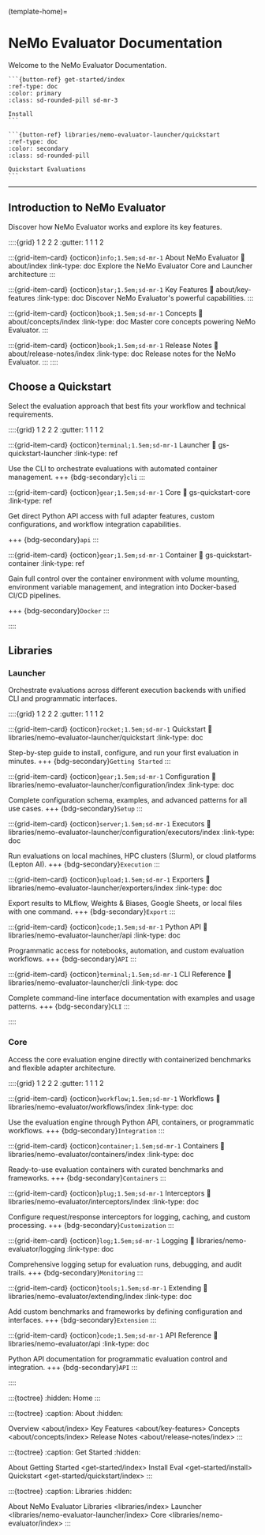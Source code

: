 (template-home)=

# NeMo Evaluator Documentation

Welcome to the NeMo Evaluator Documentation.

````{div} sd-d-flex-row
```{button-ref} get-started/index
:ref-type: doc
:color: primary
:class: sd-rounded-pill sd-mr-3

Install
```

```{button-ref} libraries/nemo-evaluator-launcher/quickstart
:ref-type: doc
:color: secondary
:class: sd-rounded-pill

Quickstart Evaluations
```
````

---

## Introduction to NeMo Evaluator

Discover how NeMo Evaluator works and explore its key features.

::::{grid} 1 2 2 2
:gutter: 1 1 1 2

:::{grid-item-card} {octicon}`info;1.5em;sd-mr-1` About NeMo Evaluator
:link: about/index
:link-type: doc
Explore the NeMo Evaluator Core and Launcher architecture
:::

:::{grid-item-card} {octicon}`star;1.5em;sd-mr-1` Key Features
:link: about/key-features
:link-type: doc
Discover NeMo Evaluator's powerful capabilities.
:::

:::{grid-item-card} {octicon}`book;1.5em;sd-mr-1` Concepts
:link: about/concepts/index
:link-type: doc
Master core concepts powering NeMo Evaluator.
:::

:::{grid-item-card} {octicon}`book;1.5em;sd-mr-1` Release Notes
:link: about/release-notes/index
:link-type: doc
Release notes for the NeMo Evaluator.
:::
::::

## Choose a Quickstart

Select the evaluation approach that best fits your workflow and technical requirements.

::::{grid} 1 2 2 2
:gutter: 1 1 1 2

:::{grid-item-card} {octicon}`terminal;1.5em;sd-mr-1` Launcher
:link: gs-quickstart-launcher
:link-type: ref

Use the CLI to orchestrate evaluations with automated container management.
+++
{bdg-secondary}`cli`
:::

:::{grid-item-card} {octicon}`gear;1.5em;sd-mr-1` Core
:link: gs-quickstart-core
:link-type: ref

Get direct Python API access with full adapter features, custom configurations, and workflow integration capabilities.

+++
{bdg-secondary}`api`
:::

:::{grid-item-card} {octicon}`gear;1.5em;sd-mr-1` Container
:link: gs-quickstart-container
:link-type: ref

Gain full control over the container environment with volume mounting, environment variable management, and integration into Docker-based CI/CD pipelines.

+++
{bdg-secondary}`Docker`
:::

::::

<!-- ## Evaluation Workflows

Explore different evaluation methodologies tailored to specific model capabilities and use cases.

::::{grid} 1 2 2 2
:gutter: 1 1 1 2

:::{grid-item-card} {octicon}`pencil;1.5em;sd-mr-1` Text Generation
:link: text-gen
:link-type: ref
Evaluate models through natural language generation for academic benchmarks, reasoning tasks, and general knowledge assessment.

:::

:::{grid-item-card} {octicon}`graph;1.5em;sd-mr-1` Log-Probability
:link: log-probability
:link-type: ref
Assess model confidence and uncertainty using log-probabilities for multiple-choice scenarios without text generation.

:::

:::{grid-item-card} {octicon}`code;1.5em;sd-mr-1` Code Generation
:link: code-generation
:link-type: ref
Evaluate programming capabilities through code generation, completion, and Algorithmic Problem Solving.

:::

:::{grid-item-card} {octicon}`shield;1.5em;sd-mr-1` Safety & Security
:link: safety-security
:link-type: ref
Test AI safety, alignment, and security vulnerabilities using specialized safety harnesses and probing techniques.

:::

:::{grid-item-card} {octicon}`tools;1.5em;sd-mr-1` Function Calling
:link: function-calling
:link-type: ref
Assess tool use capabilities, API calling accuracy, and structured output generation for agent-like behaviors.

:::

:::: -->

<!-- ## Model Deployment

Choose your deployment strategy based on your infrastructure needs and operational preferences.

::::{grid} 1 2 2 2
:gutter: 1 1 1 2

:::{grid-item-card} {octicon}`rocket;1.5em;sd-mr-1` Launcher-Orchestrated
:link: launcher-orchestrated-deployment
:link-type: ref
Let the launcher handle model deployment and evaluation orchestration automatically. Recommended for most users.
:::

:::{grid-item-card} {octicon}`server;1.5em;sd-mr-1` Bring-Your-Own-Endpoint
:link: bring-your-own-endpoint
:link-type: ref
Deploy and manage model serving yourself, then point NeMo Evaluator to your endpoint for full infrastructure control.
:::

:::: -->

<!-- ### Evaluation Adapters

Customize model behavior during evaluation with interceptors for preprocessing, post-processing, and response modification.

::::{grid} 1 2 2 2
:gutter: 1 1 1 2

:::{grid-item-card} Usage
:link: adapters-usage
:link-type: ref
Learn how to enable adapters and pass `AdapterConfig` to `evaluate`.
:::

:::{grid-item-card} Reasoning Cleanup
:link: adapters-recipe-reasoning
:link-type: ref
Strip intermediate reasoning tokens before scoring.
:::

:::{grid-item-card} Custom System Prompt (Chat)
:link: adapters-recipe-system-prompt
:link-type: ref
Enforce a standard system prompt for chat endpoints.
:::

:::{grid-item-card} Request Parameter Modification
:link: adapters-recipe-response-shaping
:link-type: ref
Standardize request parameters across endpoint providers.
:::

:::{grid-item-card} Logging Caps
:link: adapters-recipe-logging
:link-type: ref
Control logging volume for requests and responses.
:::

:::{grid-item-card} Configuration
:link: adapters-configuration
:link-type: ref
View available `AdapterConfig` options and defaults.
:::

:::: -->

## Libraries

### Launcher

Orchestrate evaluations across different execution backends with unified CLI and programmatic interfaces.

::::{grid} 1 2 2 2
:gutter: 1 1 1 2

:::{grid-item-card} {octicon}`rocket;1.5em;sd-mr-1` Quickstart
:link: libraries/nemo-evaluator-launcher/quickstart
:link-type: doc

Step-by-step guide to install, configure, and run your first evaluation in minutes.
+++
{bdg-secondary}`Getting Started`
:::

:::{grid-item-card} {octicon}`gear;1.5em;sd-mr-1` Configuration
:link: libraries/nemo-evaluator-launcher/configuration/index
:link-type: doc

Complete configuration schema, examples, and advanced patterns for all use cases.
+++
{bdg-secondary}`Setup`
:::

:::{grid-item-card} {octicon}`server;1.5em;sd-mr-1` Executors
:link: libraries/nemo-evaluator-launcher/configuration/executors/index
:link-type: doc

Run evaluations on local machines, HPC clusters (Slurm), or cloud platforms (Lepton AI).
+++
{bdg-secondary}`Execution`
:::

:::{grid-item-card} {octicon}`upload;1.5em;sd-mr-1` Exporters
:link: libraries/nemo-evaluator-launcher/exporters/index
:link-type: doc

Export results to MLflow, Weights & Biases, Google Sheets, or local files with one command.
+++
{bdg-secondary}`Export`
:::

:::{grid-item-card} {octicon}`code;1.5em;sd-mr-1` Python API
:link: libraries/nemo-evaluator-launcher/api
:link-type: doc

Programmatic access for notebooks, automation, and custom evaluation workflows.
+++
{bdg-secondary}`API`
:::

:::{grid-item-card} {octicon}`terminal;1.5em;sd-mr-1` CLI Reference
:link: libraries/nemo-evaluator-launcher/cli
:link-type: doc

Complete command-line interface documentation with examples and usage patterns.
+++
{bdg-secondary}`CLI`
:::

::::

### Core

Access the core evaluation engine directly with containerized benchmarks and flexible adapter architecture.

::::{grid} 1 2 2 2
:gutter: 1 1 1 2

:::{grid-item-card} {octicon}`workflow;1.5em;sd-mr-1` Workflows
:link: libraries/nemo-evaluator/workflows/index
:link-type: doc

Use the evaluation engine through Python API, containers, or programmatic workflows.
+++
{bdg-secondary}`Integration`
:::

:::{grid-item-card} {octicon}`container;1.5em;sd-mr-1` Containers
:link: libraries/nemo-evaluator/containers/index
:link-type: doc

Ready-to-use evaluation containers with curated benchmarks and frameworks.
+++
{bdg-secondary}`Containers`
:::

:::{grid-item-card} {octicon}`plug;1.5em;sd-mr-1` Interceptors
:link: libraries/nemo-evaluator/interceptors/index
:link-type: doc

Configure request/response interceptors for logging, caching, and custom processing.
+++
{bdg-secondary}`Customization`
:::

:::{grid-item-card} {octicon}`log;1.5em;sd-mr-1` Logging
:link: libraries/nemo-evaluator/logging
:link-type: doc

Comprehensive logging setup for evaluation runs, debugging, and audit trails.
+++
{bdg-secondary}`Monitoring`
:::

:::{grid-item-card} {octicon}`tools;1.5em;sd-mr-1` Extending
:link: libraries/nemo-evaluator/extending/index
:link-type: doc

Add custom benchmarks and frameworks by defining configuration and interfaces.
+++
{bdg-secondary}`Extension`
:::

:::{grid-item-card} {octicon}`code;1.5em;sd-mr-1` API Reference
:link: libraries/nemo-evaluator/api
:link-type: doc

Python API documentation for programmatic evaluation control and integration.
+++
{bdg-secondary}`API`
:::

::::

:::{toctree}
:hidden:
Home <self>
:::

:::{toctree}
:caption: About
:hidden:

Overview <about/index>
Key Features <about/key-features>
Concepts <about/concepts/index>
Release Notes <about/release-notes/index>
:::

:::{toctree}
:caption: Get Started
:hidden:

About Getting Started <get-started/index>
Install Eval <get-started/install>
Quickstart <get-started/quickstart/index>
:::

<!-- :::{toctree}
:caption: Tutorials
:hidden:

About Tutorials <tutorials/index>
::: -->

<!-- :::{toctree}
:caption: Evaluation
:hidden:

About Model Evaluation <evaluation/index>
Run Evals <evaluation/run-evals/index>
Custom Task Configuration <evaluation/custom-tasks>
Benchmark Catalog <evaluation/benchmarks>
::: -->

<!-- :::{toctree}
:caption: NeMo Framework
:hidden:

About NeMo Framework <nemo-fw/index>
::: -->

<!-- :::{toctree}
:caption: Model Deployment
:hidden:

About Model Deployment <deployment/index>
Launcher-Orchestrated <deployment/launcher-orchestrated/index>
Bring-Your-Own-Endpoint <deployment/bring-your-own-endpoint/index>
Evaluation Adapters <deployment/adapters/index>
::: -->

:::{toctree}
:caption: Libraries
:hidden:

About NeMo Evaluator Libraries <libraries/index>
Launcher <libraries/nemo-evaluator-launcher/index>
Core <libraries/nemo-evaluator/index>
:::

<!-- :::{toctree}
:caption: Troubleshooting
:hidden:

About Troubleshooting <troubleshooting/index>
Setup & Installation <troubleshooting/setup-issues/index>
Runtime & Execution <troubleshooting/runtime-issues/index>
::: -->

<!-- :::{toctree}
:caption: References
:hidden:

About References <references/index>
Eval Parameters <evaluation/parameters>
Eval Utils <references/evaluation-utils>
API Documentation <apidocs/index.rst>
::: -->
